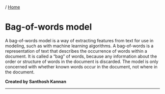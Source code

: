 / [Home](index.md)

# Bag-of-words model

A bag-of-words model is a way of extracting features from text for use in modeling, such as with machine learning algorithms. A bag-of-words is a representation of text that describes the occurrence of words within a document. It is called a “bag” of words, because any information about the order or structure of words in the document is discarded. The model is only concerned with whether known words occur in the document, not where in the document.

**Created by Santhosh Kannan**

---

<br>
